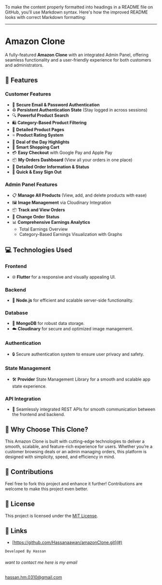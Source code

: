 To make the content properly formatted into headings in a README file on GitHub, you'll use Markdown syntax. Here's how the improved README looks with correct Markdown formatting:

---

# Amazon Clone  
A fully-featured **Amazon Clone** with an integrated Admin Panel, offering seamless functionality and a user-friendly experience for both customers and administrators.

## 🌟 Features  
### Customer Features  
- 🔑 **Secure Email & Password Authentication**  
- ♻️ **Persistent Authentication State** (Stay logged in across sessions)  
- 🔍 **Powerful Product Search**  
- 🛍️ **Category-Based Product Filtering**  
- 📄 **Detailed Product Pages**  
- ⭐ **Product Rating System**  
- 💎 **Deal of the Day Highlights**  
- 🛒 **Smart Shopping Cart**  
- 💳 **Easy Checkout** with Google Pay and Apple Pay  
- 📦 **My Orders Dashboard** (View all your orders in one place)  
- 🔎 **Detailed Order Information & Status**  
- 🚪 **Quick & Easy Sign Out**  

### Admin Panel Features  
- 📋 **Manage All Products** (View, add, and delete products with ease)  
- 🖼️ **Image Management** via Cloudinary Integration  
- 📦 **Track and View Orders**  
- 🔄 **Change Order Status**  
- 📊 **Comprehensive Earnings Analytics**  
  - Total Earnings Overview  
  - Category-Based Earnings Visualization with Graphs  

## 💻 Technologies Used  
### Frontend  
- 🌐 **Flutter** for a responsive and visually appealing UI.  

### Backend  
- 🔧 **Node.js** for efficient and scalable server-side functionality.  

### Database  
- 📂 **MongoDB** for robust data storage.  
- ☁️ **Cloudinary** for secure and optimized image management.  

### Authentication  
- 🔒 Secure authentication system to ensure user privacy and safety.  

### State Management  
- 🛠️ **Provider** State Management Library for a smooth and scalable app state experience.  

### API Integration  
- 🔗 Seamlessly integrated REST APIs for smooth communication between the frontend and backend.

## 🚀 Why Choose This Clone?  
This Amazon Clone is built with cutting-edge technologies to deliver a smooth, scalable, and feature-rich experience for users. Whether you’re a customer browsing deals or an admin managing orders, this platform is designed with simplicity, speed, and efficiency in mind.

## 🤝 Contributions  
Feel free to fork this project and enhance it further! Contributions are welcome to make this project even better.  

## 📜 License  
This project is licensed under the [MIT License](LICENSE).

## 🔗 Links  
- [https://github.com/Hassanaawan/amazonClone.git](#)  

```python
Developed By Hassan
```
###### want to contact me here is my email
[hassan.hm.0310@gmail.com](#-links)
